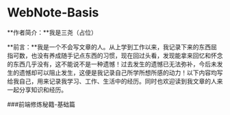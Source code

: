 # WebNote-Basis
**作者简介：**我是三尧（占位）

**前言：**我是一个不会写文章的人。从上学到工作以来，我记录下来的东西屈指可数，也没有养成随手记点东西的习惯，现在回过头看，发现能拿来回忆和怀念的东西几乎没有，这不能说不是一种遗憾！过去发生的遗憾已无法弥补，今后未发生的遗憾却可以阻止发生，这便是我记录自己所学所想所感的动力！以下内容均写给我自己，用来记录我学习、工作、生活中的经历。同时也欢迎读到我文章的人来一起分享知识和经历。

###前端修炼秘籍-基础篇